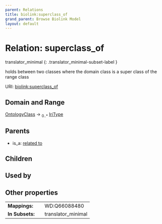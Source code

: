 ```yaml
---
parent: Relations
title: biolink:superclass_of
grand_parent: Browse Biolink Model
layout: default
---
```


# Relation: superclass_of

translator_minimal
{: .translator_minimal-subset-label }


holds between two classes where the domain class is a super class of the range class

URI: [biolink:superclass_of](https://w3id.org/biolink/vocab/superclass_of)

## Domain and Range

[OntologyClass](OntologyClass.md) ->  <sub>0..*</sub> [IriType](types/IriType.md)

## Parents

 *  is_a: [related to](related_to.md)

## Children


## Used by


## Other properties

|  |  |  |
| --- | --- | --- |
| **Mappings:** | | WD:Q66088480 |
| **In Subsets:** | | translator_minimal |


